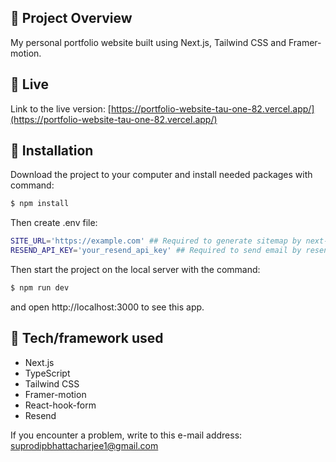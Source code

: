## 🎉 Project Overview
My personal portfolio website built using Next.js, Tailwind CSS and Framer-motion.

## 📍 Live 

Link to the live version: [https://portfolio-website-tau-one-82.vercel.app/](https://portfolio-website-tau-one-82.vercel.app/)

## 💾 Installation 
Download the project to your computer and install needed packages with command:

```bash
$ npm install
```
Then create .env file:
```bash
SITE_URL='https://example.com' ## Required to generate sitemap by next-sitemap 
RESEND_API_KEY='your_resend_api_key' ## Required to send email by resend
```

Then start the project on the local server with the command:

```bash
$ npm run dev
```

and open http://localhost:3000 to see this app.

## 🔧 Tech/framework used 
- Next.js
- TypeScript
- Tailwind CSS
- Framer-motion
- React-hook-form
- Resend

If you encounter a problem, write to this e-mail address: [suprodipbhattacharjee1@gmail.com](mailto:suprodipbhattacharjee1@gmail.com)
